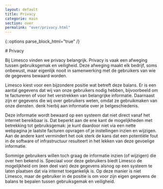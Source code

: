 ```yaml
---
layout: default
title: Privacy
categorie: main
section: over
permalink: "over/privacy.html"
---
```


{::options parse_block_html="true" /}

<div class="panel panel-primary">
  <div class="panel-heading">
# Privacy
  </div>
  <div class="panel-body">

Bij Limesco vinden we privacy belangrijk. Privacy is vaak een afweging tussen
gebruiksgemak en veiligheid. Deze afweging maakt elk bedrijf, soms onbewust,
maar eigenlijk nooit in samenwerking met de gebruikers van wie de gegevens
bewaard worden.

Limesco kiest voor een bijzondere positie wat betreft deze balans. Er is een aantal
gegevens dat wij van onze gebruikers nodig hebben, bijvoorbeeld om te factureren
of voor het verstrekken van belangrijke informatie.
Daarnaast zijn er gegevens die wij over gebruikers weten, omdat ze gebruikmaken
van onze diensten. denk hierbij aan informatie over je belgeschiedenis.

Deze informatie wordt bewaard op een systeem dat niet direct vanaf het internet
bereikbaar is. Dat beperkt aan de ene kant de mogelijkheden met betrekking tot
gebruiksgemak: je kunt daardoor niet via een nette webpagina je laatste facturen
opvragen of je instellingen inzien en wijzigen. Aan de andere kant vermindert
het ook sterk de kans dat een potenti&euml;le fout in de software of
infrastructuur resulteert in het lekken van deze gevoelige informatie.

Sommige gebruikers willen toch graag de informatie inzien (of wijzigen) die over
hen bekend is. Speciaal voor deze gebruikers biedt Limesco de mogelijkheid om
(een deel van) deze gegevens alsnog op een systeem te laten plaatsen dat via
internet toegankelijk is. Op deze manier is niet Limesco, maar de gebruiker in
de positie is om voor zijn eigen gegevens de balans te bepalen tussen
gebruiksgemak en veiligheid.

  </div>
</div>
